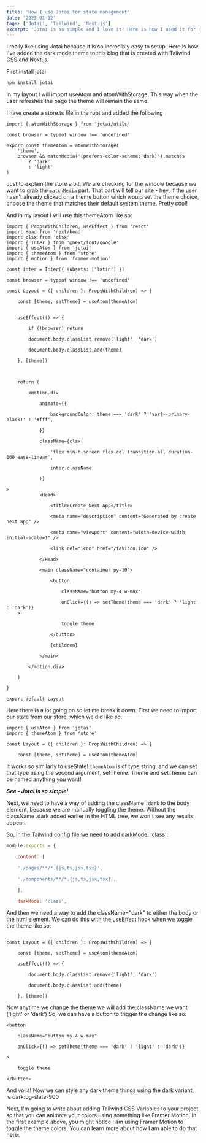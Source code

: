 ```yaml
---
title: 'How I use Jotai for state management'
date: '2023-01-12'
tags: ['Jotai', 'Tailwind', 'Next.js']
excerpt: 'Jotai is so simple and I love it! Here is how I used it for managing my state, specifically my theme.'
---
```


I really like using Jotai because it is so incredibly easy to setup.
Here is how I've added the dark mode theme to this blog that is created with Tailwind CSS and Next.js.

First install jotai

```bash
npm install jotai
```

In my layout I will import useAtom and atomWithStorage. This way when the user refreshes the page the theme will remain the same.

I have create a store.ts file in the root and added the following

```tsx
import { atomWithStorage } from 'jotai/utils'

const browser = typeof window !== 'undefined'

export const themeAtom = atomWithStorage(
	'theme',
	browser && matchMedia('(prefers-color-scheme: dark)').matches
		? 'dark'
		: 'light'
)
```

Just to explain the store a bit. We are checking for the window because we want to grab the `matchMedia` part. That part will tell our site - hey, if the user hasn't already clicked on a theme button which would set the theme choice, choose the theme that matches their default system theme. Pretty cool!

And in my layout I will use this themeAtom like so:

```tsx
import { PropsWithChildren, useEffect } from 'react'
import Head from 'next/head'
import clsx from 'clsx'
import { Inter } from '@next/font/google'
import { useAtom } from 'jotai'
import { themeAtom } from 'store'
import { motion } from 'framer-motion'

const inter = Inter({ subsets: ['latin'] })

const browser = typeof window !== 'undefined'

const Layout = ({ children }: PropsWithChildren) => {

	const [theme, setTheme] = useAtom(themeAtom)


	useEffect(() => {

		if (!browser) return

		document.body.classList.remove('light', 'dark')

		document.body.classList.add(theme)

	}, [theme])



	return (

		<motion.div

			animate={{

				backgroundColor: theme === 'dark' ? 'var(--primary-black)' : '#fff',

			}}

			className={clsx(

				'flex min-h-screen flex-col transition-all duration-100 ease-linear',

				inter.className

			)}

>
			<Head>

				<title>Create Next App</title>

				<meta name="description" content="Generated by create next app" />

				<meta name="viewport" content="width=device-width, initial-scale=1" />

				<link rel="icon" href="/favicon.ico" />

			</Head>

			<main className="container py-10">

				<button

					className="button my-4 w-max"

					onClick={() => setTheme(theme === 'dark' ? 'light' : 'dark')}
	>

					toggle theme

				</button>

				{children}

			</main>

		</motion.div>

	)

}

export default Layout

```

Here there is a lot going on so let me break it down.
First we need to import our state from our store, which we did like so:

```tsx
import { useAtom } from 'jotai'
import { themeAtom } from 'store'

const Layout = ({ children }: PropsWithChildren) => {

	const [theme, setTheme] = useAtom(themeAtom)
```

It works so similarly to useState! `themeAtom` is of type string, and we can set that type using the second argument, setTheme. Theme and setTheme can be named anything you want!

**_See - Jotai is so simple!_**

Next, we need to have a way of adding the className `.dark` to the body element, because we are manually toggling the theme. Without the className .dark added earlier in the HTML tree, we won't see any results appear.

[So, in the Tailwind config file we need to add darkMode: 'class'](https://tailwindcss.com/docs/dark-mode):

```js
module.exports = {

	content: [

	'./pages/**/*.{js,ts,jsx,tsx}',

	'./components/**/*.{js,ts,jsx,tsx}',

	],

	darkMode: 'class',
```

And then we need a way to add the className="dark" to either the body or the html element.
We can do this with the useEffect hook when we toggle the theme like so:

```tsx

const Layout = ({ children }: PropsWithChildren) => {

	const [theme, setTheme] = useAtom(themeAtom)

	useEffect(() => {

		document.body.classList.remove('light', 'dark')

		document.body.classList.add(theme)

	}, [theme])
```

Now anytime we change the theme we will add the className we want ('light' or 'dark')
So, we can have a button to trigger the change like so:

```tsx
<button

	className="button my-4 w-max"

	onClick={() => setTheme(theme === 'dark' ? 'light' : 'dark')}

>

	toggle theme

</button>
```

And voila! Now we can style any dark theme things using the dark variant, ie dark:bg-slate-900

Next, I'm going to write about adding Tailwind CSS Variables to your project so that you can animate your colors using something like Framer Motion. In the first example above, you might notice I am using Framer Motion to toggle the theme colors. You can learn more about how I am able to do that here:
